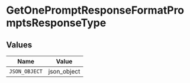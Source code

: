 # GetOnePromptResponseFormatPromptsResponseType


## Values

| Name          | Value         |
| ------------- | ------------- |
| `JSON_OBJECT` | json_object   |